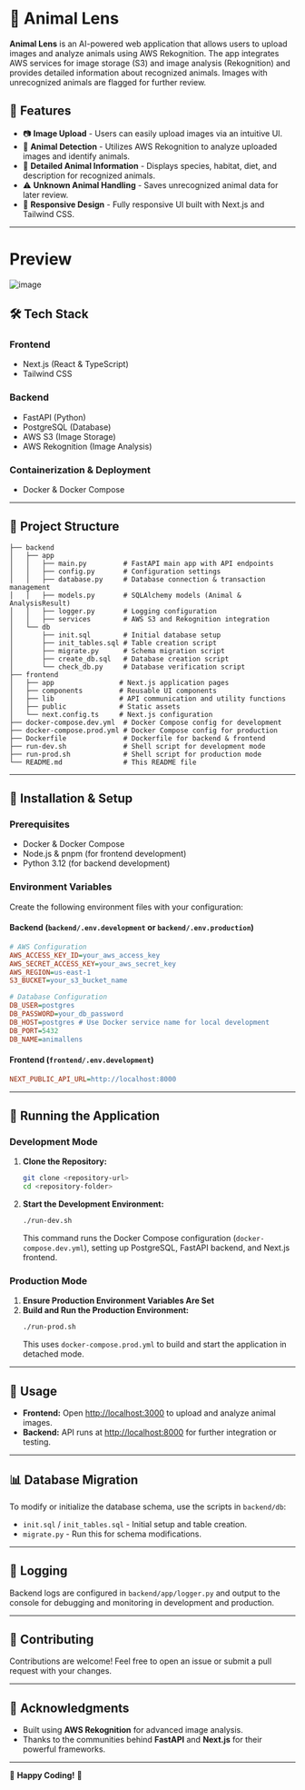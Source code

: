 # 🦁 Animal Lens

**Animal Lens** is an AI-powered web application that allows users to upload images and analyze animals using AWS Rekognition. The app integrates AWS services for image storage (S3) and image analysis (Rekognition) and provides detailed information about recognized animals. Images with unrecognized animals are flagged for further review.

## 🚀 Features

- 📷 **Image Upload** - Users can easily upload images via an intuitive UI.
- 🧠 **Animal Detection** - Utilizes AWS Rekognition to analyze uploaded images and identify animals.
- 📖 **Detailed Animal Information** - Displays species, habitat, diet, and description for recognized animals.
- ⚠ **Unknown Animal Handling** - Saves unrecognized animal data for later review.
- 📱 **Responsive Design** - Fully responsive UI built with Next.js and Tailwind CSS.

---

# **Preview**
![image](https://github.com/user-attachments/assets/df5eef92-baba-4e6c-8baa-8d3bf0526fc3)


## 🛠 Tech Stack

### **Frontend**
- Next.js (React & TypeScript)
- Tailwind CSS

### **Backend**
- FastAPI (Python)
- PostgreSQL (Database)
- AWS S3 (Image Storage)
- AWS Rekognition (Image Analysis)

### **Containerization & Deployment**
- Docker & Docker Compose

---

## 📂 Project Structure

```plaintext
├── backend
│   ├── app
│   │   ├── main.py         # FastAPI main app with API endpoints
│   │   ├── config.py       # Configuration settings
│   │   ├── database.py     # Database connection & transaction management
│   │   ├── models.py       # SQLAlchemy models (Animal & AnalysisResult)
│   │   ├── logger.py       # Logging configuration
│   │   ├── services        # AWS S3 and Rekognition integration
│   └── db
│       ├── init.sql        # Initial database setup
│       ├── init_tables.sql # Table creation script
│       ├── migrate.py      # Schema migration script
│       ├── create_db.sql   # Database creation script
│       └── check_db.py     # Database verification script
├── frontend
│   ├── app                # Next.js application pages
│   ├── components         # Reusable UI components
│   ├── lib                # API communication and utility functions
│   ├── public             # Static assets
│   └── next.config.ts     # Next.js configuration
├── docker-compose.dev.yml  # Docker Compose config for development
├── docker-compose.prod.yml # Docker Compose config for production
├── Dockerfile              # Dockerfile for backend & frontend
├── run-dev.sh              # Shell script for development mode
├── run-prod.sh             # Shell script for production mode
└── README.md               # This README file
```

---

## 🔧 Installation & Setup

### **Prerequisites**
- Docker & Docker Compose
- Node.js & pnpm (for frontend development)
- Python 3.12 (for backend development)

### **Environment Variables**

Create the following environment files with your configuration:

#### **Backend** (`backend/.env.development` or `backend/.env.production`)

```ini
# AWS Configuration
AWS_ACCESS_KEY_ID=your_aws_access_key
AWS_SECRET_ACCESS_KEY=your_aws_secret_key
AWS_REGION=us-east-1
S3_BUCKET=your_s3_bucket_name

# Database Configuration
DB_USER=postgres
DB_PASSWORD=your_db_password
DB_HOST=postgres # Use Docker service name for local development
DB_PORT=5432
DB_NAME=animallens
```

#### **Frontend** (`frontend/.env.development`)

```ini
NEXT_PUBLIC_API_URL=http://localhost:8000
```

---

## 🚀 Running the Application

### **Development Mode**

1. **Clone the Repository:**
   ```bash
   git clone <repository-url>
   cd <repository-folder>
   ```

2. **Start the Development Environment:**
   ```bash
   ./run-dev.sh
   ```
   This command runs the Docker Compose configuration (`docker-compose.dev.yml`), setting up PostgreSQL, FastAPI backend, and Next.js frontend.

### **Production Mode**

1. **Ensure Production Environment Variables Are Set**
2. **Build and Run the Production Environment:**
   ```bash
   ./run-prod.sh
   ```
   This uses `docker-compose.prod.yml` to build and start the application in detached mode.

---

## 🎯 Usage

- **Frontend:**
  Open [http://localhost:3000](http://localhost:3000) to upload and analyze animal images.
- **Backend:**
  API runs at [http://localhost:8000](http://localhost:8000) for further integration or testing.

---

## 📊 Database Migration

To modify or initialize the database schema, use the scripts in `backend/db`:

- `init.sql` / `init_tables.sql` - Initial setup and table creation.
- `migrate.py` - Run this for schema modifications.

---

## 📜 Logging

Backend logs are configured in `backend/app/logger.py` and output to the console for debugging and monitoring in development and production.

---

## 🤝 Contributing

Contributions are welcome! Feel free to open an issue or submit a pull request with your changes.

---

## 🙌 Acknowledgments

- Built using **AWS Rekognition** for advanced image analysis.
- Thanks to the communities behind **FastAPI** and **Next.js** for their powerful frameworks.

---

🚀 **Happy Coding!** 🎉

